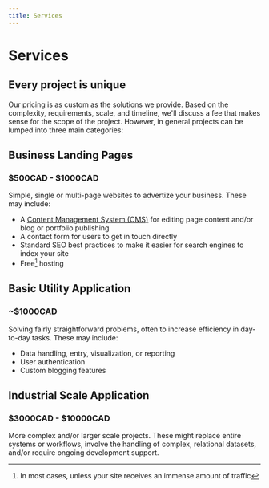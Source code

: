 ```yaml
---
title: Services
---
```


# Services

## Every project is unique

Our pricing is as custom as the solutions we provide. Based on the complexity, requirements, scale, and timeline, we'll discuss a fee that makes sense for the scope of the project. However, in general projects can be lumped into three main categories:

## Business Landing Pages

### $500CAD - $1000CAD

Simple, single or multi-page websites to advertize your business. These may include:

- A [Content Management System (CMS)](/about/#what-is-a-content-management-system-cms-and-does-my-website-need-one) for editing page content and/or blog or portfolio publishing
- A contact form for users to get in touch directly
- Standard SEO best practices to make it easier for search engines to index your site
- Free[^1] hosting

## Basic Utility Application

### ~\$1000CAD

Solving fairly straightforward problems, often to increase efficiency in day-to-day tasks. These may include:

- Data handling, entry, visualization, or reporting
- User authentication
- Custom blogging features

## Industrial Scale Application

### $3000CAD - $10000CAD

More complex and/or larger scale projects. These might replace entire systems or workflows, involve the handling of complex, relational datasets, and/or require ongoing development support.

[^1]: In most cases, unless your site receives an immense amount of traffic
